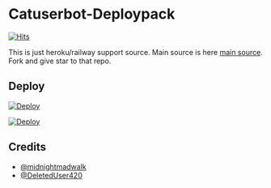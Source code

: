 # Catuserbot-Deploypack
[![Hits](https://hits.seeyoufarm.com/api/count/incr/badge.svg?url=https%3A%2F%2Fgithub.com%2FMr-confused%2Fnekopack&count_bg=%2379C83D&title_bg=%23555555&icon=&icon_color=%23E7E7E7&title=hits&edge_flat=false)](https://hits.seeyoufarm.com)

This is just heroku/railway support source. 
Main source is here [main source](https://github.com/sandy1709/catuserbot). Fork and give star to that repo.

## Deploy
[![Deploy](https://www.herokucdn.com/deploy/button.svg)](https://dashboard.heroku.com/new?button-url=https%3A%2F%2Fgithub.com%2FInfinity1335%2Fcatpack&template=https%3A%2F%2Fgithub.com%2FInfinity1335%2Fcatpack)

[![Deploy](https://railway.app/button.svg)](https://railway.app/new/template?template=https%3A%2F%2Fgithub.com%2Fashty-drone%2Fnekopack&plugins=postgresql&envs=ALIVE_NAME%2CAPP_ID%2CAPI_HASH%2CCOMMAND_HAND_LER%2CENV%2CSTRING_SESSION%2CTG_BOT_USERNAME%2CTG_BOT_TOKEN%2CTZ%2CUPSTREAM_REPO&optionalEnvs=TZ&ALIVE_NAMEDesc=The+name+you+want+the+bot+to+show+as+its+owner.&APP_IDDesc=Get+this+value+from+my.telegram.org&API_HASHDesc=Get+this+value+from+my.telegram.org&COMMAND_HAND_LERDesc=This+symbol+will+trigger+the+bot+commands.&ENVDesc=Set+this+to+ANYTHING+to+make+catuserbot+work.&STRING_SESSIONDesc=Generate+this+value+from+https%3A%2F%2Fgeneratestringsession.sandeep1709.repl.run&TG_BOT_USERNAMEDesc=Needed+for+your+inline+bot.+Get+the+value+from+t.me%2Fbotfather&TG_BOT_TOKENDesc=Needed+for+your+inline+bot.+Get+the+value+from+t.me%2Fbotfather&TZDesc=Needed+for+autopic%2Fautobio.+Know+your+timezone+from+http%3A%2F%2Fwww.timezoneconverter.com%2Fcgi-bin%2Ffindzone.tzc&UPSTREAM_REPODesc=Fill+either+goodcat+or+badcat.+If+you+are+maintaining+a+fork+the+put+your+git+repo+link.&COMMAND_HAND_LERDefault=.&ENVDefault=ANYTHING&UPSTREAM_REPODefault=goodcat)



## Credits
   - [@midnightmadwalk](https://t.me/midnightmadwalk)
   - [@DeletedUser420](https://t.me/DeletedUser420)
